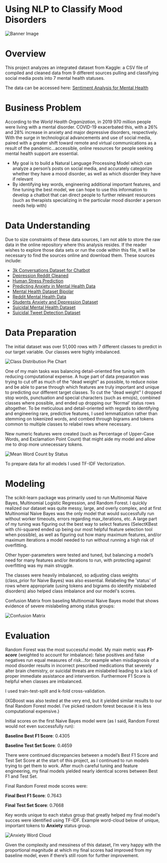 # Using NLP to Classify Mood Disorders

![Banner Image](images/Mental_Health_Graphic.jpg)

# Overview

This project analyzes an integrated dataset from Kaggle: a CSV file of compiled and cleaned data from 9 different sources pulling and classifying social media posts into 7 mental health statuses.

The data can be accessed here: [Sentiment Analysis for Mental Health](https://www.kaggle.com/datasets/suchintikasarkar/sentiment-analysis-for-mental-health/data) 

# Business Problem

According to the *World Health Organization*, in 2019 970 million people were living with a mental disorder. COVID-19 exacerbated this, with a 26% and 28% increase in anxiety and major depressive disorders, respectively. With the surge in technological advancements and use of social media, paired with a greater shift toward remote and virtual communications as a result of the pandemic...accessible, online resources for people seeking mental health support are essential. 

- My goal is to build a Natural Language Processing Model which can analyze a person’s posts on social media, and accurately categorize whether they have a mood disorder, as well as which disorder they have if relevant
- By identifying key words, engineering additional important features, and fine tuning the best model, we can hope to use this information to develop a chatbot that can direct people to further relevant resources (such as therapists specializing in the particular mood disorder a person needs help with)

# Data Understanding

Due to size constraints of these data sources, I am not able to store the raw data in the online repository where this analysis resides. If the reader wishes to explore those data sets or run the code within this file, it will be necessary to find the sources online and download them. These sources include:
- [3k Conversations Dataset for Chatbot](https://www.kaggle.com/datasets/kreeshrajani/3k-conversations-dataset-for-chatbot)
- [Depression Reddit Cleaned](https://www.kaggle.com/datasets/infamouscoder/depression-reddit-cleaned)
- [Human Stress Prediction](https://www.kaggle.com/datasets/kreeshrajani/human-stress-prediction)
- [Predicting Anxiety in Mental Health Data](https://www.kaggle.com/datasets/michellevp/predicting-anxiety-in-mental-health-data)
- [Mental Health Dataset Bipolar](https://www.kaggle.com/datasets/neelghoshal/reddit-mental-health-data)
- [Reddit Mental Health Data](https://www.kaggle.com/datasets/neelghoshal/reddit-mental-health-data)
- [Students Anxiety and Depression Dataset](https://www.kaggle.com/datasets/sahasourav17/students-anxiety-and-depression-dataset)
- [Suicidal Mental Health Dataset](https://www.kaggle.com/datasets/aradhakkandhari/suicidal-mental-health-dataset)
- [Suicidal Tweet Detection Dataset](https://www.kaggle.com/datasets/aunanya875/suicidal-tweet-detection-dataset)

# Data Preparation

The initial dataset was over 51,000 rows with 7 different classes to predict in our target variable. Our classes were highly imbalanced.

![Class Distribution Pie Chart](images/README_status_distribution.png)

One of my main tasks was balancing detail-oriented fine tuning with reducing computational expense. A huge part of data preparation was trying to cut off as much of the “dead weight” as possible, to reduce noise and be able to parse through which features are truly important and unique to predicting our different target classes. To cut the “dead weight” I dropped stop words, punctuation and special characters (such as emojis), combined classes where possible, and ended up dropping our ‘Normal’ status rows altogether. To be meticulous and detail-oriented with regards to identifying and engineering rare, predictive features, I used lemmatization rather than stemming on tokenized words, and combed through bigrams and tokens common to multiple classes to relabel rows where necessary. 

New numeric features were created (such as Percentage of Upper-Case Words, and Exclamation Point Count) that might aide my model and allow me to drop more unnecessary tokens.

![Mean Word Count by Status](images/README_wordcount_status.png)

To prepare data for all models I used TF-IDF Vectorization. 

# Modeling

The scikit-learn package was primarily used to run Multinomial Naive Bayes, Multinomial Logistic Regression, and Random Forest. I quickly realized our dataset was quite messy, large, and overly complex, and at first Multinomial Naive Bayes was the only model that would successfully run without worker timeouts, errors regarding max_iterations, etc. A large part of my tuning was figuring out the best way to select features (SelectKBest with chi-squared ended up being our most helpful feature selection tool when possible), as well as figuring out how many maximum features, and/or maximum iterations a model needed to run without running a high risk of overfitting. 

Other hyper-parameters were tested and tuned, but balancing a model’s need for many features and/or iterations to run, with protecting against overfitting was my main struggle.

The classes were heavily imbalanced, so adjusting class weights (class_prior for Naive Bayes) was also essential. Relabeling the 'status' of rows where appropriate (using tokens and bigrams do identify mislabeled disorders) also helped class imbalance and our model's scores.

Confusion Matrix from baseling Multinomial Naive Bayes model that shows evidence of severe mislabeling among status groups: 

![Confusion Matrix](images/multi_naive_bays_confusion_matrix.png)

# Evaluation

Random Forest was the most successful model. My main metric was ***F1-score*** (weighted to account for imbalance): false positives and false negatives run equal measures of risk...for example when misdiagnosis of a mood disorder results in incorrect prescribed medications that severely alter brain chemistry, or suicidal threats are mislabeled leading to a lack of proper immediate assistance and intervention. Furthermore F1 Score is helpful when classes are imbalanced. 

I used train-test-split and k-fold cross-validation.

(XGBoost was also tested at the very end, but it yielded similar results to our final Random Forest model. I’ve picked random forest because it is less computational expensive.)

Initial scores on the first Naive Bayes model were (as I said, Random Forest would not even successfully run): 

**Baseline Best F1 Score**: 0.4305

**Baseline Test Set Score**: 0.4659

There were continued discrepancies between a model’s Best F1 Score and Test Set Score at the start of this project, as I continued to run models trying to get them to work. After much careful tuning and feature engineering, my final models yielded nearly identical scores between Best F1 and Test Set. 

Final Random Forest mode scores were:

**Final Best F1 Score**: 0.7643

**Final Test Set Score**: 0.7668

Key words unique to each status group that greatly helped my final model's succes were identified using TF-IDF. Example word-cloud below of unique, important tokens to **Anxiety** status group.

![Anxiety Word Cloud](images/Anxiety_wordcloud.png)

Given the complexity and messiness of this dataset, I’m very happy with the proportional magnitude at which my final scores had improved from my baseline model, even if there’s still room for further improvement.

